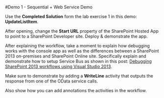 #Demo 1 - Sequential + Web Service Demo

Use the **Completed Solution** form the lab exercise 1 in this demo: **UpdateListItem**.

After opening, change the **Start URL** property of the SharePoint Hosted App to point to a SharePoint Developer site. Deploy & demonstrate the app.

After explaining the workflow, take a moment to explain how debugging works with the console app as well as the differences between a SharePoint 2013 on-premises and SharePoint Online site. Specifically explain and demonstrate how to setup Service Bus as shown in this post: [Debugging SharePoint 2013 workflows using Visual Studio 2013](http://blogs.msdn.com/b/officeapps/archive/2013/10/30/debugging-sharepoint-2013-workflows-using-visual-studio-2013.aspx).

Make sure to demonstrate by adding a **WriteLine** activity that outputs the response from one of the OData service calls.

Also show how you can add annotations the activities in the workflow.